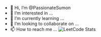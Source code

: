 - 👋 Hi, I’m @PassionateSumon
- 👀 I’m interested in ...
- 🌱 I’m currently learning ...
- 💞️ I’m looking to collaborate on ...
- 📫 How to reach me ...
![LeetCode Stats](https://leetcard.jacoblin.cool/i_am_sumon?theme=dark&font=Inder)
<!---
PassionateSumon/PassionateSumon is a ✨ special ✨ repository because its `README.md` (this file) appears on your GitHub profile.
You can click the Preview link to take a look at your changes.
--->
